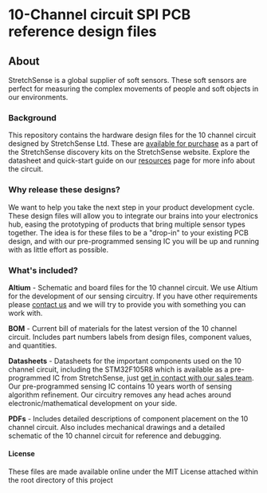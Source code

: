 # 10-Channel circuit SPI PCB reference design files

## About
StretchSense is a global supplier of soft sensors. These soft sensors are perfect for measuring the complex movements of people and soft objects in our environments. 

### Background
This repository contains the hardware design files for the 10 channel circuit designed by StretchSense Ltd.  These are [available for purchase](https://stretchsense.com/shop) as a part of the StretchSense discovery kits on the StretchSense website. Explore the datasheet and quick-start guide on our [resources](https://stretchsense.com/article-resources/) page for more info about the circuit. 

### Why release these designs?
We want to help you take the next step in your product development cycle. These design files will allow you to integrate our brains into your electronics hub, easing the prototyping of products that bring multiple sensor types together. The idea is for these files to be a "drop-in" to your existing PCB design, and with our pre-programmed sensing IC you will be up and running with as little effort as possible. 

### What's included?
**Altium** - Schematic and board files for the 10 channel circuit. We use Altium for the development of our sensing circuitry. If you have other requirements please [contact us](https://stretchsense.com/contact-us/) and we will try to provide you with something you can work with. 

**BOM** - Current bill of materials for the latest version of the 10 channel circuit. Includes part numbers labels from design files, component values, and quantities.

**Datasheets** - Datasheets for the important components used on the 10 channel circuit, including the STM32F105R8 which is available as a pre-programmed IC from StretchSense, just [get in contact with our sales team](https://stretchsense.com/contact-us/). Our pre-programmed sensing IC contains 10 years worth of sensing algorithm refinement. Our circuitry removes any head aches around electronic/mathematical development on your side. 

**PDFs** - Includes detailed descriptions of component placement on the 10 channel circuit. Also includes mechanical drawings and a detailed schematic of the 10 channel circuit for reference and debugging.

#### License
 These files are made available online under the MIT License attached within the root directory of this project

